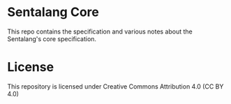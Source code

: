 # Sentalang Core

This repo contains the specification and various notes about the Sentalang's core specification.

# License

This repository is licensed under Creative Commons Attribution 4.0 (CC BY 4.0)

